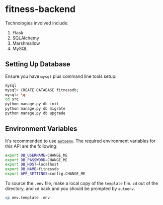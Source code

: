 # fitness-backend

Technologies involved include:
1. Flask
2. SQLAlchemy
3. Marshmallow
4. MySQL

## Setting Up Database
Ensure you have `mysql` plus command line tools setup:
````bash
mysql
mysql> CREATE DATABASE fitnessdb;
mysql> \q
cd src
python manage.py db init  
python manage.py db migrate
python manage.py db upgrade
````

## Environment Variables
It's recommended to use [`autoenv`](https://github.com/kennethreitz/autoenv).
The required environment variables for this API are the following:

````bash
export DB_USERNAME=CHANGE_ME
export DB_PASSWORD=CHANGE_ME
export DB_HOST=localhost
export DB_NAME=fitnessdb
export APP_SETTINGS=config.CHANGE_ME
````

To source the `.env` file, make a local copy of the `template` file. 
`cd` out of the directory, and `cd` back and you should be prompted by `autoenv`.

````bash
cp env.template .env
````
